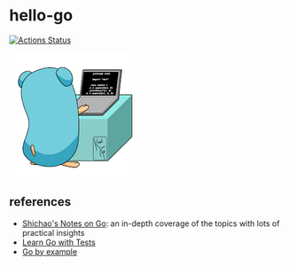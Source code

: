 # hello-go
[![Actions Status](https://github.com/guozheng/hello-go/workflows/Go/badge.svg)](https://github.com/guozheng/hello-go/actions)

![keep calm and learn go](./keep-calm.png)

## references
   * [Shichao's Notes on Go](https://notes.shichao.io/gopl/): an in-depth coverage of the topics with lots of practical insights
   * [Learn Go with Tests](https://quii.gitbook.io/learn-go-with-tests)
   * [Go by example](https://gobyexample.com/)

